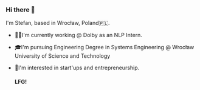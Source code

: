 ### Hi there 👋

I'm Stefan, based in Wrocław, Poland🇵🇱.

- 🧑‍💻I'm currently working @ Dolby as an NLP Intern.
- 🎓I'm pursuing Engineering Degree in Systems Engineering @ Wrocław University of Science and Technology
- 🧐I'm interested in start'ups and entrepreneurship.
  
  #### **LFG!**
<!--
**stethbo/stethbo** is a ✨ _special_ ✨ repository because its `README.md` (this file) appears on your GitHub profile.

Here are some ideas to get you started:

- 🔭 I’m currently working on ...
- 🌱 I’m currently learning ...
- 👯 I’m looking to collaborate on ...
- 🤔 I’m looking for help with ...
- 💬 Ask me about ...
- 📫 How to reach me: ...
- ⚡ Fun fact: ...
-->
